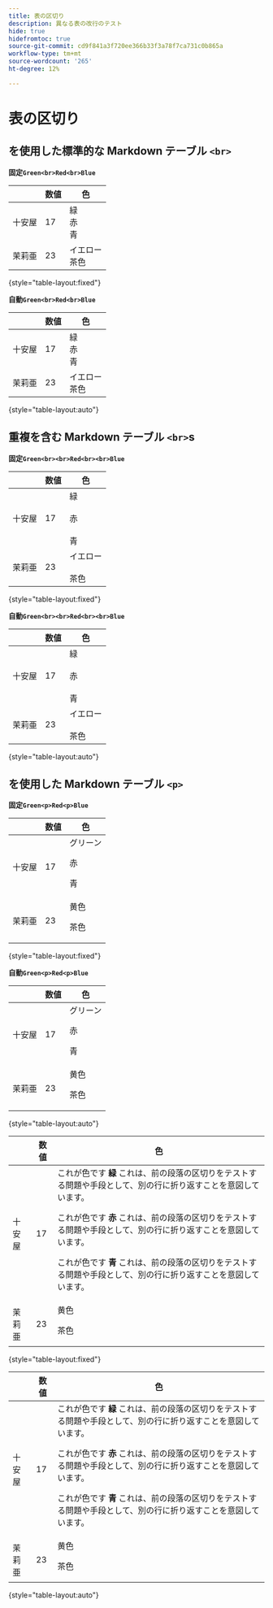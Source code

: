 ```yaml
---
title: 表の区切り
description: 異なる表の改行のテスト
hide: true
hidefromtoc: true
source-git-commit: cd9f841a3f720ee366b33f3a78f7ca731c0b865a
workflow-type: tm+mt
source-wordcount: '265'
ht-degree: 12%

---
```


# 表の区切り

## を使用した標準的な Markdown テーブル `<br>`

**固定`Green<br>Red<br>Blue`**

|  | 数値 | 色 |
|---|---|---|
| 十安屋 | 17 | 緑<br>赤<br>青 |
| 茉莉亜 | 23 | イエロー<br>茶色 |

{style="table-layout:fixed"}

**自動`Green<br>Red<br>Blue`**

|  | 数値 | 色 |
|---|---|---|
| 十安屋 | 17 | 緑<br>赤<br>青 |
| 茉莉亜 | 23 | イエロー<br>茶色 |

{style="table-layout:auto"}

## 重複を含む Markdown テーブル `<br>`s

**固定`Green<br><br>Red<br><br>Blue`**

|  | 数値 | 色 |
|---|---|---|
| 十安屋 | 17 | 緑<br><br>赤<br><br>青 |
| 茉莉亜 | 23 | イエロー<br><br>茶色 |

{style="table-layout:fixed"}

**自動`Green<br><br>Red<br><br>Blue`**

|  | 数値 | 色 |
|---|---|---|
| 十安屋 | 17 | 緑<br><br>赤<br><br>青 |
| 茉莉亜 | 23 | イエロー<br><br>茶色 |

{style="table-layout:auto"}

## を使用した Markdown テーブル `<p>`

**固定`Green<p>Red<p>Blue`**

|  | 数値 | 色 |
|---|---|---|
| 十安屋 | 17 | グリーン<p>赤<p>青 |
| 茉莉亜 | 23 | 黄色<p>茶色 |

{style="table-layout:fixed"}

**自動`Green<p>Red<p>Blue`**

|  | 数値 | 色 |
|---|---|---|
| 十安屋 | 17 | グリーン<p>赤<p>青 |
| 茉莉亜 | 23 | 黄色<p>茶色 |

{style="table-layout:auto"}

|  | 数値 | 色 |
|---|---|---|
| 十安屋 | 17 | これが色です **緑** これは、前の段落の区切りをテストする問題や手段として、別の行に折り返すことを意図しています。 <p>これが色です **赤** これは、前の段落の区切りをテストする問題や手段として、別の行に折り返すことを意図しています。 <p>これが色です **青** これは、前の段落の区切りをテストする問題や手段として、別の行に折り返すことを意図しています。 |
| 茉莉亜 | 23 | 黄色<p>茶色 |

{style="table-layout:fixed"}

|  | 数値 | 色 |
|---|---|---|
| 十安屋 | 17 | これが色です **緑** これは、前の段落の区切りをテストする問題や手段として、別の行に折り返すことを意図しています。 <p>これが色です **赤** これは、前の段落の区切りをテストする問題や手段として、別の行に折り返すことを意図しています。 <p>これが色です **青** これは、前の段落の区切りをテストする問題や手段として、別の行に折り返すことを意図しています。 |
| 茉莉亜 | 23 | 黄色<p>茶色 |

{style="table-layout:auto"}
